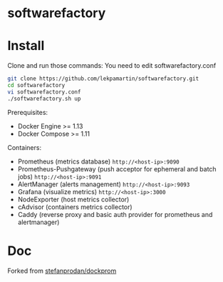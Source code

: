 softwarefactory
========


# Install

Clone and run those commands: You need to edit softwarefactory.conf

```bash
git clone https://github.com/lekpamartin/softwarefactory.git
cd softwarefactory
vi softwarefactory.conf
./softwarefactory.sh up
```

Prerequisites:

* Docker Engine >= 1.13
* Docker Compose >= 1.11

Containers:

* Prometheus (metrics database) `http://<host-ip>:9090`
* Prometheus-Pushgateway (push acceptor for ephemeral and batch jobs) `http://<host-ip>:9091`
* AlertManager (alerts management) `http://<host-ip>:9093`
* Grafana (visualize metrics) `http://<host-ip>:3000`
* NodeExporter (host metrics collector)
* cAdvisor (containers metrics collector)
* Caddy (reverse proxy and basic auth provider for prometheus and alertmanager)






# Doc
Forked from [stefanprodan/dockprom](https://github.com/stefanprodan/dockprom)

